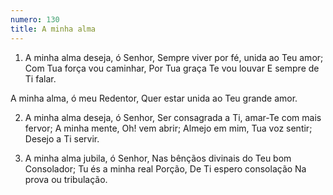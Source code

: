 ```yaml
---
numero: 130
title: A minha alma
---
```

1. A minha alma deseja, ó Senhor,
Sempre viver por fé, unida ao Teu amor;
Com Tua força vou caminhar,
Por Tua graça Te vou louvar
E sempre de Ti falar.

A minha alma, ó meu Redentor,
Quer estar unida ao Teu grande amor.

2. A minha alma deseja, ó Senhor,
Ser consagrada a Ti, amar-Te com mais fervor;
A minha mente, Oh! vem abrir;
Almejo em mim, Tua voz sentir;
Desejo a Ti servir.

3. A minha alma jubila, ó Senhor,
Nas bênçãos divinais do Teu bom Consolador;
Tu és a minha real Porção,
De Ti espero consolação
Na prova ou tribulação.
